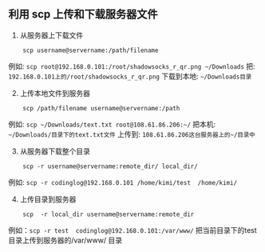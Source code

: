 ## 利用 scp 上传和下载服务器文件

1. 从服务器上下载文件
```shell
    scp username@servername:/path/filename
```
例如: `scp root@192.168.0.101:/root/shadowsocks_r_qr.png ~/Downloads`
把: `192.168.0.101上的/root/shadowsocks_r_qr.png`
下载到本地: `~/Downloads目录`

2. 上传本地文件到服务器
```shell
    scp /path/filename username@servername:/path
```
例如: `scp ~/Downloads/text.txt root@108.61.86.206:~/`
把本机: `~/Downloads/目录下的text.txt文件`
上传到: `108.61.86.206这台服务器上的~/目录中`

3. 从服务器下载整个目录
```shell
    scp -r username@servername:remote_dir/ local_dir/
```
例如: `scp -r codinglog@192.168.0.101 /home/kimi/test  /home/kimi/`

4. 上传目录到服务器
```shell
    scp  -r local_dir username@servername:remote_dir
```
例如：`scp -r test  codinglog@192.168.0.101:/var/www/`
把当前目录下的test目录上传到服务器的/var/www/ 目录